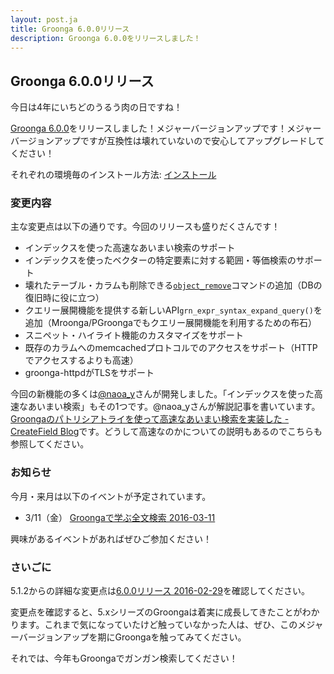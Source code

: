 ```yaml
---
layout: post.ja
title: Groonga 6.0.0リリース
description: Groonga 6.0.0をリリースしました！
---
```


## Groonga 6.0.0リリース

今日は4年にいちどのうるう肉の日ですね！

[Groonga 6.0.0](/ja/docs/news.html#release-6-0-0)をリリースしました！メジャーバージョンアップです！メジャーバージョンアップですが互換性は壊れていないので安心してアップグレードしてください！

それぞれの環境毎のインストール方法: [インストール](/ja/docs/install.html)

### 変更内容

主な変更点は以下の通りです。今回のリリースも盛りだくさんです！

  * インデックスを使った高速なあいまい検索のサポート
  * インデックスを使ったベクターの特定要素に対する範囲・等価検索のサポート
  * 壊れたテーブル・カラムも削除できる[`object_remove`](http://groonga.org/ja/docs/reference/commands/object_remove.html)コマンドの追加（DBの復旧時に役に立つ）
  * クエリー展開機能を提供する新しいAPI`grn_expr_syntax_expand_query()`を追加（Mroonga/PGroongaでもクエリー展開機能を利用するための布石）
  * スニペット・ハイライト機能のカスタマイズをサポート
  * 既存のカラムへのmemcachedプロトコルでのアクセスをサポート（HTTPでアクセスするよりも高速）
  * groonga-httpdがTLSをサポート

今回の新機能の多くは[@naoa\_y](https://twitter.com/naoa_y)さんが開発しました。「インデックスを使った高速なあいまい検索」もその1つです。@naoa\_yさんが解説記事を書いています。[Groongaのパトリシアトライを使って高速なあいまい検索を実装した - CreateField Blog](http://blog.createfield.com/entry/2016/02/28/014432)です。どうして高速なのかについての説明もあるのでこちらも参照してください。

### お知らせ

今月・来月は以下のイベントが予定されています。

  * 3/11（金） [Groongaで学ぶ全文検索 2016-03-11](https://groonga.doorkeeper.jp/events/40088)

興味があるイベントがあればぜひご参加ください！

### さいごに

5.1.2からの詳細な変更点は[6.0.0リリース 2016-02-29](/ja/docs/news.html#release-6-0-0)を確認してください。

変更点を確認すると、5.xシリーズのGroongaは着実に成長してきたことがわかります。これまで気になっていたけど触っていなかった人は、ぜひ、このメジャーバージョンアップを期にGroongaを触ってみてください。

それでは、今年もGroongaでガンガン検索してください！
